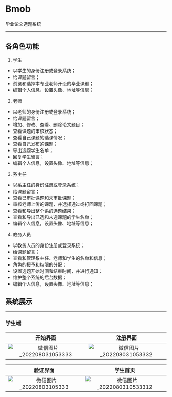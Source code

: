 # Bmob
毕业论文选题系统
***
## 各角色功能
1. 学生
*	以学生的身份注册或登录系统；
*	给课题留言；
*	浏览和选择本专业老师开设的毕业课题；
*	编辑个人信息，设置头像、地址等信息；
2. 老师
*	以老师的身份注册或登录系统；
*	给课题留言；
*	增加、修改、查看、删除论文题目；
*	查看课题的审核状态；
*	查看自己课题的选课情况；
* 查看自己发布的课题；
*	导出选题学生名单；
*	回复学生留言；
*	编辑个人信息，设置头像、地址等信息；
3. 系主任
*	以系主任的身份注册或登录系统；
*	给课题留言；
*	查看已审批课题和未审批课题；
*	审核老师上传的课题，并选择通过或打回课题；
*	查看和导出整个系的选题结果；
*	查看和导出已选和未选课题的学生名单；
*	编辑个人信息，设置头像、地址等信息；
4. 教务人员
*	以教务人员的身份注册或登录系统；
*	给课题留言；
*	查看和管理系主任、老师和学生的名单和信息；
*	角色的授予和权限的分配；
*	设置选题开始时间和结束时间，并进行通知；
*	维护整个系统的后台数据；
*	编辑个人信息，设置头像、地址等信息；

## 系统展示
***
### 学生端
|                       开始界面                       |                         注册界面                         |
| :----------------------------------------------------------: | :----------------------------------------------------------: |
| ![微信图片_202208031053333](https://user-images.githubusercontent.com/72325667/182514631-8ffc9d3c-c39a-4cc5-a54c-973c181dd9c6.jpg) | ![微信图片_202208031053332](https://user-images.githubusercontent.com/72325667/182514873-f9990238-57ba-49ff-a000-e3c4deb602d8.jpg) |

|                       验证界面                       |                         学生首页                         |
| :----------------------------------------------------------: | :----------------------------------------------------------: |
| ![微信图片_20220803105333](https://user-images.githubusercontent.com/72325667/182514974-c8a148e4-230c-4085-921d-93b4173719d4.jpg) | ![微信图片_2022080310533312](https://user-images.githubusercontent.com/72325667/182515402-d3b86a31-aece-4ef9-a037-efbb075628a6.jpg) |





